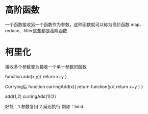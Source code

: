# 高阶函数
一个函数接收另一个函数作为参数，这种函数就可以称为高阶函数
map、reduce、filter这些都是高阶函数

# 柯里化
接收多个参数变为接收一个单一参数的函数

function add(x,y){
    return x+y
}

Currying后
function curringAdd(x){
    return function(y){
        return x+y
    }
}

add(1,2)
curringAdd(1)(2)

好处：1.参数复用  2.延迟执行 例如：bind
